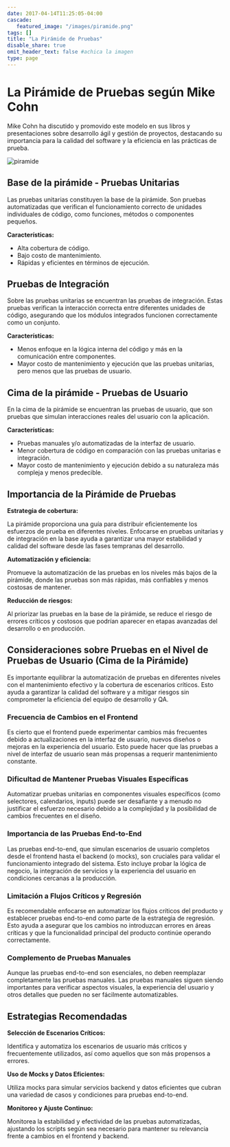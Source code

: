 ```yaml
---
date: 2017-04-14T11:25:05-04:00
cascade:
   featured_image: "/images/piramide.png"
tags: []
title: "La Pirámide de Pruebas"
disable_share: true
omit_header_text: false #achica la imagen
type: page
---
```



# La Pirámide de Pruebas según Mike Cohn

Mike Cohn ha discutido y promovido este modelo en sus libros y presentaciones sobre desarrollo ágil y gestión de proyectos, destacando su importancia para la calidad del software y la eficiencia en las prácticas de prueba.

![piramide](/images/piramide.png)

## Base de la pirámide - Pruebas Unitarias

Las pruebas unitarias constituyen la base de la pirámide. Son pruebas automatizadas que verifican el funcionamiento correcto de unidades individuales de código, como funciones, métodos o componentes pequeños.

**Características:**

- Alta cobertura de código.
- Bajo costo de mantenimiento.
- Rápidas y eficientes en términos de ejecución.

## Pruebas de Integración

Sobre las pruebas unitarias se encuentran las pruebas de integración. Estas pruebas verifican la interacción correcta entre diferentes unidades de código, asegurando que los módulos integrados funcionen correctamente como un conjunto.

**Características:**

- Menos enfoque en la lógica interna del código y más en la comunicación entre componentes.
- Mayor costo de mantenimiento y ejecución que las pruebas unitarias, pero menos que las pruebas de usuario.

## Cima de la pirámide - Pruebas de Usuario

En la cima de la pirámide se encuentran las pruebas de usuario, que son pruebas que simulan interacciones reales del usuario con la aplicación.

**Características:**

- Pruebas manuales y/o automatizadas de la interfaz de usuario.
- Menor cobertura de código en comparación con las pruebas unitarias e integración.
- Mayor costo de mantenimiento y ejecución debido a su naturaleza más compleja y menos predecible.

## Importancia de la Pirámide de Pruebas

**Estrategia de cobertura:**

La pirámide proporciona una guía para distribuir eficientemente los esfuerzos de prueba en diferentes niveles. Enfocarse en pruebas unitarias y de integración en la base ayuda a garantizar una mayor estabilidad y calidad del software desde las fases tempranas del desarrollo.

**Automatización y eficiencia:**

Promueve la automatización de las pruebas en los niveles más bajos de la pirámide, donde las pruebas son más rápidas, más confiables y menos costosas de mantener.

**Reducción de riesgos:**

Al priorizar las pruebas en la base de la pirámide, se reduce el riesgo de errores críticos y costosos que podrían aparecer en etapas avanzadas del desarrollo o en producción.

## Consideraciones sobre Pruebas en el Nivel de Pruebas de Usuario (Cima de la Pirámide)

Es importante equilibrar la automatización de pruebas en diferentes niveles con el mantenimiento efectivo y la cobertura de escenarios críticos. Esto ayuda a garantizar la calidad del software y a mitigar riesgos sin comprometer la eficiencia del equipo de desarrollo y QA.

### Frecuencia de Cambios en el Frontend

Es cierto que el frontend puede experimentar cambios más frecuentes debido a actualizaciones en la interfaz de usuario, nuevos diseños o mejoras en la experiencia del usuario. Esto puede hacer que las pruebas a nivel de interfaz de usuario sean más propensas a requerir mantenimiento constante.

### Dificultad de Mantener Pruebas Visuales Específicas

Automatizar pruebas unitarias en componentes visuales específicos (como selectores, calendarios, inputs) puede ser desafiante y a menudo no justificar el esfuerzo necesario debido a la complejidad y la posibilidad de cambios frecuentes en el diseño.

### Importancia de las Pruebas End-to-End

Las pruebas end-to-end, que simulan escenarios de usuario completos desde el frontend hasta el backend (o mocks), son cruciales para validar el funcionamiento integrado del sistema. Esto incluye probar la lógica de negocio, la integración de servicios y la experiencia del usuario en condiciones cercanas a la producción.

### Limitación a Flujos Críticos y Regresión

Es recomendable enfocarse en automatizar los flujos críticos del producto y establecer pruebas end-to-end como parte de la estrategia de regresión. Esto ayuda a asegurar que los cambios no introduzcan errores en áreas críticas y que la funcionalidad principal del producto continúe operando correctamente.

### Complemento de Pruebas Manuales

Aunque las pruebas end-to-end son esenciales, no deben reemplazar completamente las pruebas manuales. Las pruebas manuales siguen siendo importantes para verificar aspectos visuales, la experiencia del usuario y otros detalles que pueden no ser fácilmente automatizables.

## Estrategias Recomendadas

**Selección de Escenarios Críticos:**

Identifica y automatiza los escenarios de usuario más críticos y frecuentemente utilizados, así como aquellos que son más propensos a errores.

**Uso de Mocks y Datos Eficientes:**

Utiliza mocks para simular servicios backend y datos eficientes que cubran una variedad de casos y condiciones para pruebas end-to-end.

**Monitoreo y Ajuste Continuo:**

Monitorea la estabilidad y efectividad de las pruebas automatizadas, ajustando los scripts según sea necesario para mantener su relevancia frente a cambios en el frontend y backend.

